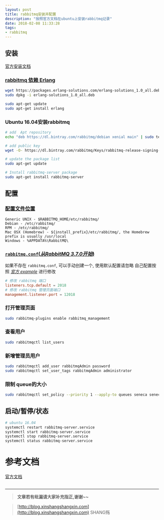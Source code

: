 ```yaml
---
layout: post
title: rabbitmq安装并配置
description: "按照官方文档在ubuntu上安装rabbitmq记录"
date: 2018-02-08 11:33:28
tags:
- rabbitmq
---
```


## 安装
[官方安装文档](https://www.rabbitmq.com/install-debian.html#apt)

### [rabbitmq 依赖 Erlang](https://www.rabbitmq.com/which-erlang.html)
```bash
wget https://packages.erlang-solutions.com/erlang-solutions_1.0_all.deb
sudo dpkg -i erlang-solutions_1.0_all.deb

sudo apt-get update
sudo apt-get install erlang
```

### Ubuntu 16.04安装rabbitmq
```bash
# add  Apt repository
echo "deb https://dl.bintray.com/rabbitmq/debian xenial main" | sudo tee /etc/apt/sources.list.d/bintray.rabbitmq.list

# add public key 
wget -O- https://dl.bintray.com/rabbitmq/Keys/rabbitmq-release-signing-key.asc | sudo apt-key add -

# update the package list
sudo apt-get update

# Install rabbitmq-server package
sudo apt-get install rabbitmq-server
```

## 配置
### [配置文件位置](https://www.rabbitmq.com/configure.html#config-location)
```plain
Generic UNIX - $RABBITMQ_HOME/etc/rabbitmq/
Debian - /etc/rabbitmq/
RPM - /etc/rabbitmq/
Mac OSX (Homebrew) - ${install_prefix}/etc/rabbitmq/, the Homebrew prefix is usually /usr/local
Windows - %APPDATA%\RabbitMQ\
```

### [`rabbitmq.conf`(*从RabbitMQ 3.7.0开始*)](https://www.rabbitmq.com/configure.html#config-file)

如果不存在 `rabbitmq.conf`, 可以手动创建一个, 使用默认配置请忽略
自己配置按照 *[官方 example](https://github.com/rabbitmq/rabbitmq-server/blob/master/docs/rabbitmq.conf.example)* 进行修改

```conf
# 修改 rabbitmq 端口
listeners.tcp.default = 2018
# 修改 rabbitmq 管理页面端口
management.listener.port = 12018
```

### 打开管理页面 
```bash
sudo rabbitmq-plugins enable rabbitmq_management
```

### 查看用户 
```bash
sudo rabbitmqctl list_users
```

### 新增管理员用户 
```bash
sudo rabbitmqctl add_user rabbitmqAdmin password
sudo rabbitmqctl set_user_tags rabbitmqAdmin administrator
```

### 限制 queue的大小
```bash
sudo rabbitmqctl set_policy --priority 1 --apply-to queues seneca seneca '{"max-length": 1000}'
```

## 启动/暂停/状态
```bash
# ubuntu 16.04
systemctl restart rabbitmq-server.service
systemctl start rabbitmq-server.service
systemctl stop rabbitmq-server.service
systemctl status rabbitmq-server.service
```


# 参考文档
[官方文档](https://www.rabbitmq.com/configure.html)  
<br>

-----------------------

> **文章若有纰漏请大家补充指正,谢谢~~**

> [http://blog.xinshangshangxin.com](http://blog.xinshangshangxin.com) SHANG殇
